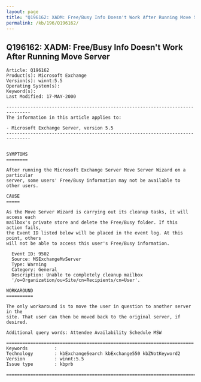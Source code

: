 ```yaml
---
layout: page
title: "Q196162: XADM: Free/Busy Info Doesn't Work After Running Move Server"
permalink: /kb/196/Q196162/
---
```


## Q196162: XADM: Free/Busy Info Doesn't Work After Running Move Server

	Article: Q196162
	Product(s): Microsoft Exchange
	Version(s): winnt:5.5
	Operating System(s): 
	Keyword(s): 
	Last Modified: 17-MAY-2000
	
	-------------------------------------------------------------------------------
	The information in this article applies to:
	
	- Microsoft Exchange Server, version 5.5 
	-------------------------------------------------------------------------------
	
	
	SYMPTOMS
	========
	
	After running the Microsoft Exchange Server Move Server Wizard on a particular
	server, some users' Free/Busy information may not be available to other users.
	
	CAUSE
	=====
	
	As the Move Server Wizard is carrying out its cleanup tasks, it will access each
	mailbox's private store and delete the Free/Busy folder. If this action fails,
	the Event ID listed below will be placed in the event log. At this point, others
	will not be able to access this user's Free/Busy information.
	
	  Event ID: 9502
	  Source: MSExchangeMvServer
	  Type: Warning
	  Category: General
	  Description: Unable to completely cleanup mailbox
	  '/o=Organization/ou=Site/cn=Recipients/cn=User'.
	
	WORKAROUND
	==========
	
	The only workaround is to move the user in question to another server in the
	site. That user can then be moved back to the original server, if desired.
	
	Additional query words: Attendee Availability Schedule MSW
	
	======================================================================
	Keywords          :  
	Technology        : kbExchangeSearch kbExchange550 kbZNotKeyword2
	Version           : winnt:5.5
	Issue type        : kbprb
	
	=============================================================================
	

